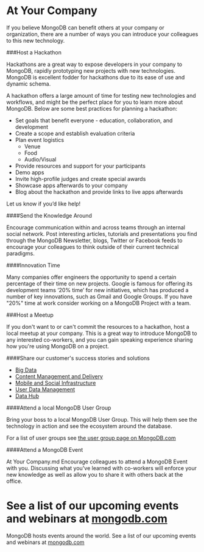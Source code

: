 At Your Company
================================

If you believe MongoDB can benefit others at your company or organization, there are a number of ways you can introduce your colleagues
to this new technology. 

###Host a Hackathon

Hackathons are a great way to expose developers in your company to MongoDB, rapidly prototyping 
new projects with new technologies. MongoDB is excellent fodder for hackathons due to its ease of use
and dynamic schema. 

A hackathon offers a large amount of time for testing new technologies and workflows, 
and might be the perfect place for you to learn more about MongoDB. Below are some best 
practices for planning a hackathon:

* Set goals that benefit everyone - education, collaboration, and development
* Create a scope and establish evaluation criteria
* Plan event logistics
    * Venue
    * Food
    * Audio/Visual
* Provide resources and support for your participants
* Demo apps
* Invite high-profile judges and create special awards
* Showcase apps afterwards to your company
* Blog about the hackathon and provide links to live apps afterwards

Let us know if you’d like help!

####Send the Knowledge Around 

Encourage communication within and across 
teams through an internal social network. Post interesting articles, 
tutorials and presentations you find through the MongoDB Newsletter, blogs, 
Twitter or Facebook feeds to encourage your colleagues to think outside of their current technical paradigms. 


####Innovation Time

Many companies offer engineers the opportunity to spend a certain 
percentage of their time on new projects. Google is famous for offering 
its development teams ‘20% time’ for new initiatives, which has produced a 
number of key innovations, such as Gmail and Google Groups. If you have "20%" time at work
consider working on a MongoDB Project with a team. 

###Host a Meetup

If you don't want to or can't commit the resources to a hackathon, host a local meetup at 
your company. This is a great way to introduce MongoDB to any interested co-workers, 
and you can gain speaking experience sharing how you're using MongoDB on a project.

####Share our customer's success stories and solutions

* [Big Data](http://www.mongodb.com/solutions/big-data)
* [Content Management and Delivery](http://www.mongodb.com/solutions/content-management-and-delivery)
* [Mobile and Social Infrastructure](http://www.mongodb.com/solutions/mobile-and-social-infrastructure)
* [User Data Management](http://www.mongodb.com/solutions/user-data-management)
* [Data Hub](http://www.mongodb.com/solutions/data-hub)

####Attend a local MongoDB User Group

Bring your boss to a local MongoDB User Group. This will help them see the technology in action and see the ecosystem around the database.

For a list of user groups see [the user group page on MongoDB.com](http://www.mongodb.com/user-groups)

####Attend a MongoDB Event

At Your Company.md
Encourage colleagues to attend a MongoDB Event with you. Discussing what you've learned with co-workers will enforce your new knowledge as well as allow you to share it with others back at the office.

See a list of our upcoming events and webinars at [mongodb.com](http://www.mongodb.com/events)
=======
MongoDB hosts events around the world. See a list of our upcoming events and webinars at [mongodb.com](http://www.mongodb.com/events)

